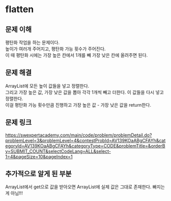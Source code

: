# flatten

## 문제 이해
평탄화 작업을 하는 문제이다.  
높이가 여러개 주어지고, 평탄화 가능 횟수가 주어진다.  
이 때 평탄화 시에는 가장 높은 칸에서 1개를 빼 가장 낮은 칸에 올려주면 된다.

## 문제 해결
ArrayList에 모든 높이 값들을 넣고 정렬한다.  
그리고 가장 높은 값, 가장 낮은 값을 뽑아 각각 1개씩 빼고 더한다. 
이 값들을 다시 넣고 정렬한다.  
이걸 평탄화 가능 횟수만큼 진행하고 가장 높은 값 - 가장 낮은 값을 return한다.

## 문제 링크
https://swexpertacademy.com/main/code/problem/problemDetail.do?problemLevel=3&problemLevel=4&contestProbId=AV139KOaABgCFAYh&categoryId=AV139KOaABgCFAYh&categoryType=CODE&problemTitle=&orderBy=SUBMIT_COUNT&selectCodeLang=ALL&select-1=4&pageSize=10&pageIndex=1

## 추가적으로 알게 된 부분
ArrayList에서 get으로 값을 받아오면 ArrayList에 실제 값은 그대로 존재한다. 빠지는게 아님!!!